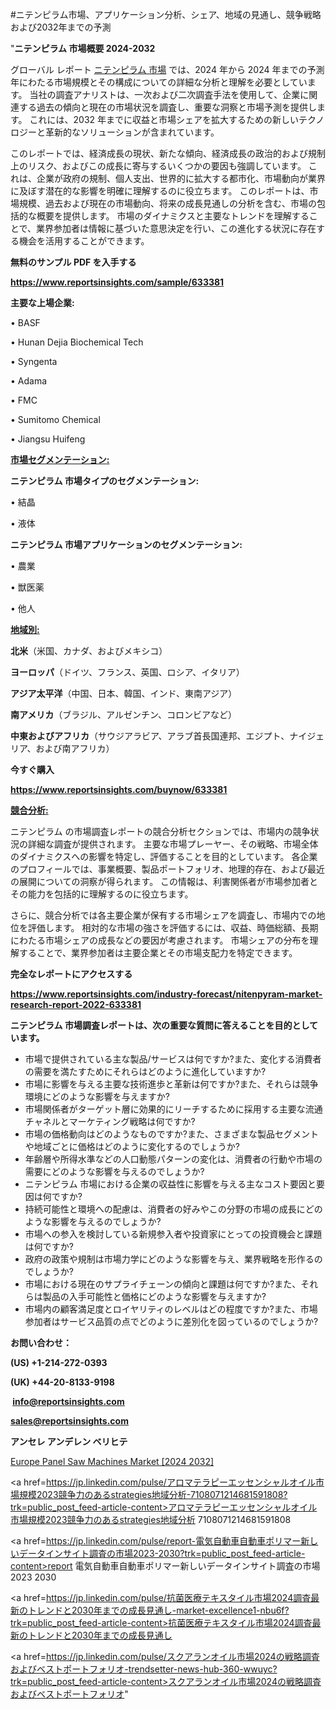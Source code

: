 #ニテンピラム市場、アプリケーション分析、シェア、地域の見通し、競争戦略および2032年までの予測

"<strong>ニテンピラム 市場概要 2024-2032</strong>

グローバル レポート <a href=https://www.reportsinsights.com/sample/633381>ニテンピラム 市場</a> では、2024 年から 2024 年までの予測年にわたる市場規模とその構成についての詳細な分析と理解を必要としています。 当社の調査アナリストは、一次および二次調査手法を使用して、企業に関連する過去の傾向と現在の市場状況を調査し、重要な洞察と市場予測を提供します。 これには、2032 年までに収益と市場シェアを拡大​​するための新しいテクノロジーと革新的なソリューションが含まれています。

このレポートでは、経済成長の現状、新たな傾向、経済成長の政治的および規制上のリスク、およびこの成長に寄与するいくつかの要因も強調しています。 これは、企業が政府の規制、個人支出、世界的に拡大する都市化、市場動向が業界に及ぼす潜在的な影響を明確に理解するのに役立ちます。 このレポートは、市場規模、過去および現在の市場動向、将来の成長見通しの分析を含む、市場の包括的な概要を提供します。 市場のダイナミクスと主要なトレンドを理解することで、業界参加者は情報に基づいた意思決定を行い、この進化する状況に存在する機会を活用することができます。

<strong><b>無料のサンプル PDF を入手する</b></strong>

<a href=https://www.reportsinsights.com/sample/633381><strong><u>https://www.reportsinsights.com/sample/633381</u></strong></a>

<strong>主要な上場企業:</strong>

• BASF

• Hunan Dejia Biochemical Tech

• Syngenta

• Adama

• FMC

• Sumitomo Chemical

• Jiangsu Huifeng

<strong><u>市場セグメンテーション</u></strong><strong><u>:</u></strong>

<strong>ニテンピラム 市場タイプのセグメンテーション:</strong>

• 結晶

• 液体

<strong>ニテンピラム 市場アプリケーションのセグメンテーション:</strong>

• 農業

• 獣医薬

• 他人

<strong><u>地域別</u></strong><strong><u>:</u></strong>

<strong>北米</strong>（米国、カナダ、およびメキシコ）

<strong>ヨーロッパ</strong>（ドイツ、フランス、英国、ロシア、イタリア）

<strong>アジア太平洋</strong>（中国、日本、韓国、インド、東南アジア）

<strong>南アメリカ</strong>（ブラジル、アルゼンチン、コロンビアなど）

<strong>中東およびアフリカ</strong>（サウジアラビア、アラブ首長国連邦、エジプト、ナイジェリア、および南アフリカ）

<strong>今すぐ購入</strong>

<a href=https://www.reportsinsights.com/buynow/633381><strong><u>https://www.reportsinsights.com/buynow/633381</u></strong></a>

<strong><u>競合分析:</u></strong>

ニテンピラム の市場調査レポートの競合分析セクションでは、市場内の競争状況の詳細な調査が提供されます。 主要な市場プレーヤー、その戦略、市場全体のダイナミクスへの影響を特定し、評価することを目的としています。 各企業のプロフィールでは、事業概要、製品ポートフォリオ、地理的存在、および最近の展開についての洞察が得られます。 この情報は、利害関係者が市場参加者とその能力を包括的に理解するのに役立ちます。

さらに、競合分析では各主要企業が保有する市場シェアを調査し、市場内での地位を評価します。 相対的な市場の強さを評価するには、収益、時価総額、長期にわたる市場シェアの成長などの要因が考慮されます。 市場シェアの分布を理解することで、業界参加者は主要企業とその市場支配力を特定できます。

<strong>完全なレポートにアクセスする</strong>

<a href=https://www.reportsinsights.com/industry-forecast/nitenpyram-market-research-report-2022-633381><strong><u><b>https://www.reportsinsights.com/industry-forecast/nitenpyram-market-research-report-2022-633381</b></u></strong></a>

<strong><b>ニテンピラム 市場調査レポートは、次の重要な質問に答えることを目的としています。</b></strong>
<ul>
  <li>市場で提供されている主な製品/サービスは何ですか?また、変化する消費者の需要を満たすためにそれらはどのように進化していますか?</li>
  <li>市場に影響を与える主要な技術進歩と革新は何ですか?また、それらは競争環境にどのような影響を与えますか?</li>
  <li>市場関係者がターゲット層に効果的にリーチするために採用する主要な流通チャネルとマーケティング戦略は何ですか?</li>
  <li>市場の価格動向はどのようなものですか?また、さまざまな製品セグメントや地域ごとに価格はどのように変化するのでしょうか?</li>
  <li>年齢層や所得水準などの人口動態パターンの変化は、消費者の行動や市場の需要にどのような影響を与えるのでしょうか?</li>
  <li>ニテンピラム 市場における企業の収益性に影響を与える主なコスト要因と要因は何ですか?</li>
  <li>持続可能性と環境への配慮は、消費者の好みやこの分野の市場の成長にどのような影響を与えるのでしょうか?</li>
  <li>市場への参入を検討している新規参入者や投資家にとっての投資機会と課題は何ですか?</li>
  <li>政府の政策や規制は市場力学にどのような影響を与え、業界戦略を形作るのでしょうか?</li>
  <li>市場における現在のサプライチェーンの傾向と課題は何ですか?また、それらは製品の入手可能性と価格にどのような影響を与えますか?</li>
  <li>市場内の顧客満足度とロイヤリティのレベルはどの程度ですか?また、市場参加者はサービス品質の点でどのように差別化を図っているのでしょうか?</li>
</ul>
<strong>お問い合わせ：</strong>

<strong>(US) +1-214-272-0393</strong>

<strong>(UK) +44-20-8133-9198</strong>

<strong> </strong><a href=info@reportsinsights.com><strong><u>info@reportsinsights.com</u></strong></a>

<a href=sales@reportsinsights.com><strong><u>sales@reportsinsights.com</u></strong></a>

<strong>アンセレ アンデレン ベリヒテ</strong>

<a href=https://www.linkedin.com/pulse/europe-panel-saw-machines-markets-analysis-decision-makers-yjj7f/>Europe Panel Saw Machines Market [2024 2032]</a>

<a href=https://jp.linkedin.com/pulse/アロマテラピーエッセンシャルオイル市場規模2023競争力のあるstrategies地域分析-7108071214681591808?trk=public_post_feed-article-content>アロマテラピーエッセンシャルオイル市場規模2023競争力のあるstrategies地域分析 7108071214681591808</a>

<a href=https://jp.linkedin.com/pulse/report-電気自動車自動車ポリマー新しいデータインサイト調査の市場2023-2030?trk=public_post_feed-article-content>report 電気自動車自動車ポリマー新しいデータインサイト調査の市場2023 2030</a>

<a href=https://jp.linkedin.com/pulse/抗菌医療テキスタイル市場2024調査最新のトレンドと2030年までの成長見通し-market-excellence1-nbu6f?trk=public_post_feed-article-content>抗菌医療テキスタイル市場2024調査最新のトレンドと2030年までの成長見通し</a>

<a href=https://jp.linkedin.com/pulse/スクアランオイル市場2024の戦略調査およびベストポートフォリオ-trendsetter-news-hub-360-wwuyc?trk=public_post_feed-article-content>スクアランオイル市場2024の戦略調査およびベストポートフォリオ</a>"
